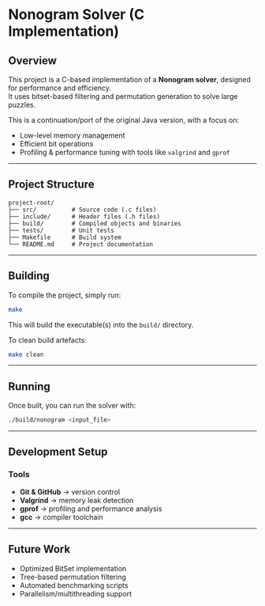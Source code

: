 # Nonogram Solver (C Implementation)

## Overview
This project is a C-based implementation of a **Nonogram solver**, designed for performance and efficiency.  
It uses bitset-based filtering and permutation generation to solve large puzzles.

This is a continuation/port of the original Java version, with a focus on:
- Low-level memory management
- Efficient bit operations
- Profiling & performance tuning with tools like `valgrind` and `gprof`

---

## Project Structure
```
project-root/
├── src/          # Source code (.c files)
├── include/      # Header files (.h files)
├── build/        # Compiled objects and binaries
├── tests/        # Unit tests
├── Makefile      # Build system
└── README.md     # Project documentation
```

---

## Building
To compile the project, simply run:

```bash
make
```

This will build the executable(s) into the `build/` directory.

To clean build artefacts:
```bash
make clean
```

---

## Running
Once built, you can run the solver with:
```bash
./build/nonogram <input_file>
```

---

## Development Setup
### Tools
- **Git & GitHub** → version control
- **Valgrind** → memory leak detection
- **gprof**  → profiling and performance analysis
- **gcc** → compiler toolchain


---

## Future Work
- Optimized BitSet implementation
- Tree-based permutation filtering
- Automated benchmarking scripts
- Parallelism/multithreading support

